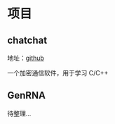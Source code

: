 # 项目

## chatchat

地址：[github](https://github.com/daixll/chatchat)

一个加密通信软件，用于学习 C/C++

## GenRNA

待整理...